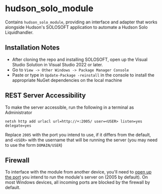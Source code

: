 # hudson_solo_module

Contains `hudson_solo_module`, providing an interface and adapter that works alongside Hudson's SOLOSOFT application to automate a Hudson Solo Liquidhandler.

## Installation Notes

- After cloning the repo and installing SOLOSOFT, open up the Visual Studio Solution in Visual Studio 2022 or later.
- Go to `View -> Other Windows -> Package Manager Console`
- Paste or type in `Update-Package -reinstall` in the console to install the appropriate NuGet dependencies on the local machine

## REST Server Accessibility

To make the server accessible, run the following in a terminal as Administrator

```
netsh http add urlacl url=http://+:2005/ user=<USER> listen=yes delegate=yes
```

Replace `2005` with the port you intend to use, if it differs from the default, and `<USER>` with the username that will be running the server (you may need to use the form `DOMAIN/USER`)

## Firewall

To interface with the module from another device, you'll need to [open up the port](https://www.windowscentral.com/how-open-port-windows-firewall) you intend to run the module's server on (2005 by default). 
On most Windows devices, all incoming ports are blocked by the firewall by default.


